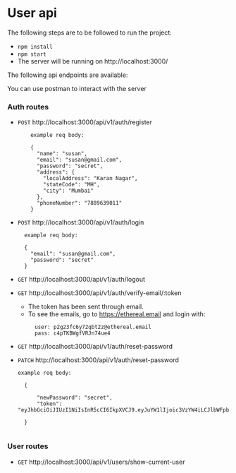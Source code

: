 # User api

The following steps are to be followed to run the project:
 - `npm install`
 - `npm start`
 - The server will be running on http://localhost:3000/


The following api endpoints are available:

You can  use postman to interact with the server
### Auth routes
  
  - `POST` http://localhost:3000/api/v1/auth/register
    ```
        example req body:

        {
          "name": "susan",
          "email": "susan@gmail.com",
          "password": "secret",
          "address": {
            "localAddress": "Karan Nagar",
            "stateCode": "MH",
            "city": "Mumbai"
          },
          "phoneNumber": "7889639011"
        }

      ```
  
  - `POST` http://localhost:3000/api/v1/auth/login
    ```
      example req body:

      {
        "email": "susan@gmail.com",
        "password": "secret"
      }

    ```
  
  - `GET` http://localhost:3000/api/v1/auth/logout
  
  - `GET` http://localhost:3000/api/v1/auth/verify-email/:token
    - The token has been sent through email.
    - To see the emails, go to https://ethereal.email and login with:
      ```
        user: p2g23fc6y72qbt2z@ethereal.email
        pass: c4pTKBWgfVRJn74ue4

      ```
  
  - `GET` http://localhost:3000/api/v1/auth/reset-password
  
  - `PATCH` http://localhost:3000/api/v1/auth/reset-password

      ```
      example req body:

        {
          
            "newPassword": "secret",
            "token": "eyJhbGciOiJIUzI1NiIsInR5cCI6IkpXVCJ9.eyJuYW1lIjoic3VzYW4iLCJlbWFpbCI6InN1c2FuQGdtYWlsLmNvbSIsInJvbGUiOiJjdXN0b21lciIsInVzZXJJZCI6IjYyODRkMDEyNTQ2NGIwYzkzZWU3NWZjMSIsImlhdCI6MTY1Mjg3MTMyNywiZXhwIjoxNjUyODc0OTI3fQ.Uxc1xieu5tm1bjXTQ1J0BZoKTCVQ5rSIhshJN7rgDng"

        }
          
      ```


### User routes
- `GET` http://localhost:3000/api/v1/users/show-current-user